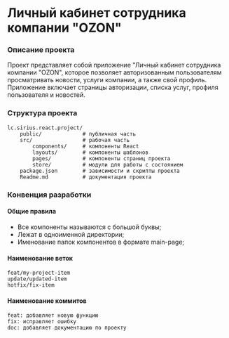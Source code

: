 # Личный кабинет сотрудника компании "OZON"
### Описание проекта
Проект представляет собой приложение "Личный кабинет сотрудника компании "OZON", которое позволяет авторизованным пользователям просматривать новости, услуги компании, а также свой профиль. Приложение включает страницы авторизации, списка услуг, профиля пользователя и новостей.

### Структура проекта
    lc.sirius.react.project/
        public/             # публичная часть
        src/                # рабочая часть
            components/     # компоненты React
            layouts/        # компоненты шаблонов
            pages/          # компоненты страниц проекта
            store/          # модули для работы с состоянием
        package.json        # зависимости и скрипты проекта
        Readme.md           # документация проекта

### Конвенция разработки
#### Общие правила
- Все компоненты называются с большой буквы;
- Лежат в одноименной директории;
- Именование папок компонентов в формате main-page;

#### Наименование веток
    feat/my-project-item
    update/updated-item
    hotfix/fix-item

#### Наименование коммитов
    feat: добавляет новую функцию
    fix: исправляет ошибку
    doc: добавляет документацию по проекту